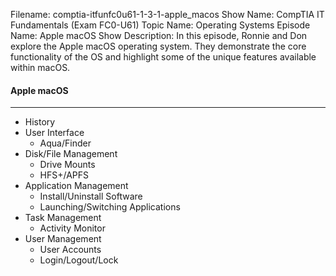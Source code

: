 Filename: comptia-itfunfc0u61-1-3-1-apple_macos
Show Name: CompTIA IT Fundamentals (Exam FC0-U61)
Topic Name: Operating Systems
Episode Name: Apple macOS
Show Description: In this episode, Ronnie and Don explore the Apple macOS operating system. They demonstrate the core functionality of the OS and highlight some of the unique features available within macOS. 

#### Apple macOS
---

* History
* User Interface
	+ Aqua/Finder
* Disk/File Management
	+ Drive Mounts
	+ HFS+/APFS
* Application Management
	+ Install/Uninstall Software
	+ Launching/Switching Applications
* Task Management
	+ Activity Monitor
* User Management
	+ User Accounts
	+ Login/Logout/Lock
